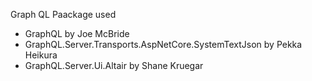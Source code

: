 Graph QL Paackage used
- GraphQL by Joe McBride
- GraphQL.Server.Transports.AspNetCore.SystemTextJson by Pekka Heikura
- GraphQL.Server.Ui.Altair by Shane Kruegar